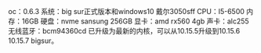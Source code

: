 
oc：0.6.3
系统：big sur正式版本和windows10
戴尔3050sff
CPU：I5-6500
内存：16GB
硬盘：nvme sansung 256GB
显卡：amd rx560 4gb
声卡：alc255
无线蓝牙：bcm94360cd
已升级为最新的内核，可以从10.15.5升级到10.15.6 10.15.7 bigsur。
